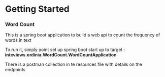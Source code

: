 # Getting Started

### Word Count

This is a spring boot application to build a web api to count the frequency of words in text 

To run it, simply point set up spring boot start up to target : **inteviews.ordinia.WordCount.WordCountApplication**

There is a postman collection in te resources file with details on the endpoints




